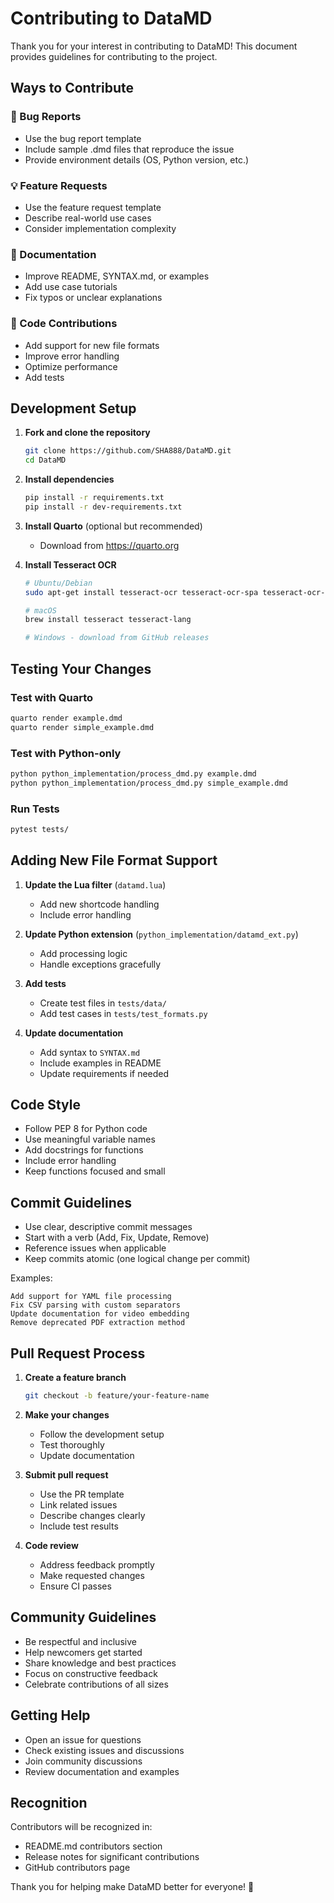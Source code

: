 # Contributing to DataMD

Thank you for your interest in contributing to DataMD! This document provides guidelines for contributing to the project.

## Ways to Contribute

### 🐛 Bug Reports
- Use the bug report template
- Include sample .dmd files that reproduce the issue
- Provide environment details (OS, Python version, etc.)

### 💡 Feature Requests
- Use the feature request template
- Describe real-world use cases
- Consider implementation complexity

### 📝 Documentation
- Improve README, SYNTAX.md, or examples
- Add use case tutorials
- Fix typos or unclear explanations

### 🔧 Code Contributions
- Add support for new file formats
- Improve error handling
- Optimize performance
- Add tests

## Development Setup

1. **Fork and clone the repository**
   ```bash
   git clone https://github.com/SHA888/DataMD.git
   cd DataMD
   ```

2. **Install dependencies**
   ```bash
   pip install -r requirements.txt
   pip install -r dev-requirements.txt
   ```

3. **Install Quarto** (optional but recommended)
   - Download from https://quarto.org

4. **Install Tesseract OCR**
   ```bash
   # Ubuntu/Debian
   sudo apt-get install tesseract-ocr tesseract-ocr-spa tesseract-ocr-fra

   # macOS
   brew install tesseract tesseract-lang

   # Windows - download from GitHub releases
   ```

## Testing Your Changes

### Test with Quarto
```bash
quarto render example.dmd
quarto render simple_example.dmd
```

### Test with Python-only
```bash
python python_implementation/process_dmd.py example.dmd
python python_implementation/process_dmd.py simple_example.dmd
```

### Run Tests
```bash
pytest tests/
```

## Adding New File Format Support

1. **Update the Lua filter** (`datamd.lua`)
   - Add new shortcode handling
   - Include error handling

2. **Update Python extension** (`python_implementation/datamd_ext.py`)
   - Add processing logic
   - Handle exceptions gracefully

3. **Add tests**
   - Create test files in `tests/data/`
   - Add test cases in `tests/test_formats.py`

4. **Update documentation**
   - Add syntax to `SYNTAX.md`
   - Include examples in README
   - Update requirements if needed

## Code Style

- Follow PEP 8 for Python code
- Use meaningful variable names
- Add docstrings for functions
- Include error handling
- Keep functions focused and small

## Commit Guidelines

- Use clear, descriptive commit messages
- Start with a verb (Add, Fix, Update, Remove)
- Reference issues when applicable
- Keep commits atomic (one logical change per commit)

Examples:
```
Add support for YAML file processing
Fix CSV parsing with custom separators
Update documentation for video embedding
Remove deprecated PDF extraction method
```

## Pull Request Process

1. **Create a feature branch**
   ```bash
   git checkout -b feature/your-feature-name
   ```

2. **Make your changes**
   - Follow the development setup
   - Test thoroughly
   - Update documentation

3. **Submit pull request**
   - Use the PR template
   - Link related issues
   - Describe changes clearly
   - Include test results

4. **Code review**
   - Address feedback promptly
   - Make requested changes
   - Ensure CI passes

## Community Guidelines

- Be respectful and inclusive
- Help newcomers get started
- Share knowledge and best practices
- Focus on constructive feedback
- Celebrate contributions of all sizes

## Getting Help

- Open an issue for questions
- Check existing issues and discussions
- Join community discussions
- Review documentation and examples

## Recognition

Contributors will be recognized in:
- README.md contributors section
- Release notes for significant contributions
- GitHub contributors page

Thank you for helping make DataMD better for everyone! 🚀
